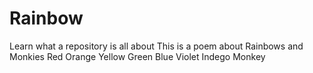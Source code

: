 # Rainbow
Learn what a repository is all about
This is a poem about Rainbows and Monkies
Red 
Orange
Yellow
Green
Blue
Violet
Indego
Monkey
